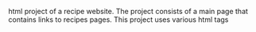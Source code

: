 html project of a recipe website.
The project consists of a main page that contains links to recipes pages. 
This project uses various html tags